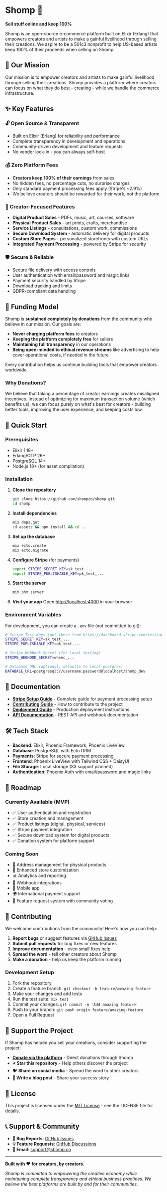 # Shomp 🛒

**Sell stuff online and keep 100%**

Shomp is an open-source e-commerce platform built on Elixir (Erlang) that empowers creators and artists to make a gainful livelihood through selling their creations.
We aspire to be a 501c3 nonprofit to help US-based artists keep 100% of their proceeds when selling on Shomp.

## 🎯 Our Mission

Our mission is to empower creators and artists to make gainful livelihood through selling their creations. Shomp provides a platform where creators can focus on what they do best - creating - while we handle the commerce infrastructure.

## ✨ Key Features

### 🔓 **Open Source & Transparent**
- Built on Elixir (Erlang) for reliability and performance
- Complete transparency in development and operations
- Community-driven development and feature requests
- No vendor lock-in - you can always self-host

### 💰 **Zero Platform Fees**
- **Creators keep 100% of their earnings** from sales
- No hidden fees, no percentage cuts, no surprise charges
- Only standard payment processing fees apply (Stripe's ~2.9%)
- We believe creators should be rewarded for their work, not the platform

### 🎨 **Creator-Focused Features**
- **Digital Product Sales** - PDFs, music, art, courses, software
- **Physical Product Sales** - art prints, crafts, merchandise
- **Service Listings** - consultations, custom work, commissions
- **Secure Download System** - automatic delivery for digital products
- **Custom Store Pages** - personalized storefronts with custom URLs
- **Integrated Payment Processing** - powered by Stripe for security

### 🛡️ **Secure & Reliable**
- Secure file delivery with access controls
- User authentication with email/password and magic links
- Payment security handled by Stripe
- Download tracking and limits
- GDPR-compliant data handling

## 💝 Funding Model

Shomp is **sustained completely by donations** from the community who believe in our mission. Our goals are:

- **Never charging platform fees** to creators
- **Keeping the platform completely free** for sellers
- **Maintaining full transparency** in our operations
- **Being open-minded to ethical revenue streams** like advertising to help cover operational costs, if needed in the future

Every contribution helps us continue building tools that empower creators worldwide.

### Why Donations?

We believe that taking a percentage of creator earnings creates misaligned incentives. Instead of optimizing for maximum transaction volume (which benefits us), we can focus purely on what's best for creators - building better tools, improving the user experience, and keeping costs low.

## 🚀 Quick Start

### Prerequisites
- Elixir 1.18+ 
- Erlang/OTP 26+
- PostgreSQL 14+
- Node.js 18+ (for asset compilation)

### Installation

1. **Clone the repository**
   ```bash
   git clone https://github.com/shompco/shomp.git
   cd shomp
   ```

2. **Install dependencies**
   ```bash
   mix deps.get
   cd assets && npm install && cd ..
   ```

3. **Set up the database**
   ```bash
   mix ecto.create
   mix ecto.migrate
   ```

4. **Configure Stripe** (for payments)
   ```bash
   export STRIPE_SECRET_KEY=sk_test_...
   export STRIPE_PUBLISHABLE_KEY=pk_test_...
   ```

5. **Start the server**
   ```bash
   mix phx.server
   ```

6. **Visit your app**
   Open [http://localhost:4000](http://localhost:4000) in your browser

### Environment Variables

For development, you can create a `.env` file (not committed to git):

```bash
# Stripe Test Keys (get these from https://dashboard.stripe.com/test/apikeys)
STRIPE_SECRET_KEY=sk_test_...
STRIPE_PUBLISHABLE_KEY=pk_test_...

# Stripe Webhook Secret (for local testing)
STRIPE_WEBHOOK_SECRET=whsec_...

# Database URL (optional, defaults to local postgres)
DATABASE_URL=postgresql://username:password@localhost/shomp_dev
```

## 📖 Documentation

- **[Stripe Setup Guide](STRIPE_SETUP.md)** - Complete guide for payment processing setup
- **[Contributing Guide](CONTRIBUTING.md)** - How to contribute to the project
- **[Deployment Guide](DEPLOYMENT.md)** - Production deployment instructions
- **[API Documentation](API.md)** - REST API and webhook documentation

## 🛠️ Tech Stack

- **Backend**: Elixir, Phoenix Framework, Phoenix LiveView
- **Database**: PostgreSQL with Ecto ORM
- **Payments**: Stripe for secure payment processing
- **Frontend**: Phoenix LiveView with Tailwind CSS + DaisyUI
- **File Storage**: Local storage (S3 support planned)
- **Authentication**: Phoenix Auth with email/password and magic links

## 🌟 Roadmap

### Currently Available (MVP)
- ✅ User authentication and registration
- ✅ Store creation and management
- ✅ Product listings (digital, physical, services)
- ✅ Stripe payment integration
- ✅ Secure download system for digital products
- ✅ Donation system for platform support

### Coming Soon
- 📧 Address management for physical products
- 🎨 Enhanced store customization
- 📊 Analytics and reporting
- 🔗 Webhook integrations
- 📱 Mobile app
- 🌍 International payment support
- 🎯 Feature request system with community voting

## 🤝 Contributing

We welcome contributions from the community! Here's how you can help:

1. **Report bugs** or suggest features via [GitHub Issues](https://github.com/shompco/shomp/issues)
2. **Submit pull requests** for bug fixes or new features
3. **Improve documentation** - even small fixes help
4. **Spread the word** - tell other creators about Shomp
5. **Make a donation** - help us keep the platform running

### Development Setup

1. Fork the repository
2. Create a feature branch: `git checkout -b feature/amazing-feature`
3. Make your changes and add tests
4. Run the test suite: `mix test`
5. Commit your changes: `git commit -m 'Add amazing feature'`
6. Push to your branch: `git push origin feature/amazing-feature`
7. Open a Pull Request

## 💖 Support the Project

If Shomp has helped you sell your creations, consider supporting the project:

- **[Donate via the platform](http://localhost:4000/about)** - Direct donations through Shomp
- **⭐ Star this repository** - Help others discover the project
- **🐦 Share on social media** - Spread the word to other creators
- **📝 Write a blog post** - Share your success story

## 📜 License

This project is licensed under the [MIT License](LICENSE) - see the LICENSE file for details.

## 📞 Support & Community

- **🐛 Bug Reports**: [GitHub Issues](https://github.com/shompco/shomp/issues)
- **💡 Feature Requests**: [GitHub Discussions](https://github.com/shompco/shomp/discussions)
- **📧 Email**: support@shomp.co

---

**Built with ❤️ for creators, by creators.**

*Shomp is committed to empowering the creative economy while maintaining complete transparency and ethical business practices. We believe the best platforms are built by and for their communities.*